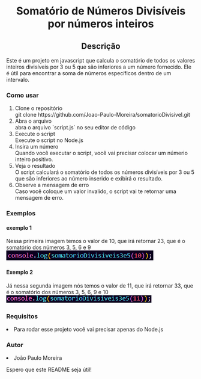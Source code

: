 <h1 align="center">Somatório de Números Divisíveis por números inteiros</h1>

<h2 align="center">Descrição</h2>
<p>Este é um projeto em javascript que calcula o somatório de todos os valores inteiros divisíveis por 3 ou 5 que são inferiores a um número fornecido. Ele é útil para encontrar a soma de números específicos dentro de um intervalo.</p>

<h3>Como usar</h3>

<ol>
  <li>Clone o repositório <br> git clone https://github.com/Joao-Paulo-Moreira/somatorioDivisivel.git</li>
  <li>Abra o  arquivo <br> abra o arquivo `script.js` no seu editor de código</li>
  <li>Execute o script <br> Execute o script no Node.js</li>
  <li>Insira um número <br> Quando você executar o script, você vai precisar colocar um númerio inteiro positivo.</li>
  <li>Veja o resultado <br> O script calculará o somatório de todos os números divisíveis por 3 ou 5 que são inferiores ao número inserido e exibirá o resultado.</li>
  <li>Observe a mensagem de erro <br> Caso você coloque um valor invalido, o script vai te retornar uma mensagem de erro.</li>
</ol>

<h3>Exemplos</h3>
<h4>exemplo 1</h4>
Nessa primeira imagem temos o valor de 10, que irá retornar 23, que é o somatório dos números 3, 5, 6 e 9
<img src="somatorio_exemplo_1.png">
<h4>Exemplo 2</h4>
Já nessa segunda imagem nós temos o valor de 11, que irá retornar 33, que é o somatório dos números 3, 5, 6, 9 e 10
<img src="somatorio_exemplo_2.png">

<h3>Requisitos</h3>
  <li>Para rodar esse projeto você vai precisar apenas do Node.js</li>

<h3>Autor</h3>
<li>João Paulo Moreira</li>
<p>Espero que este README seja útil!</p>
